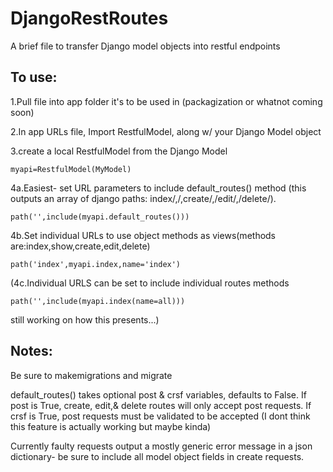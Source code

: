 # DjangoRestRoutes
A brief file to transfer Django model objects into restful endpoints

## To use:
1.Pull file into app folder it's to be used in (packagization or whatnot coming soon)

2.In app URLs file, Import RestfulModel, along w/ your Django Model object

3.create a local RestfulModel from the Django Model
    
    myapi=RestfulModel(MyModel)
    
4a.Easiest- set URL parameters to include default_routes() method (this outputs an array of django paths: index/,<id>/,create/,<id>/edit/,<id>/delete/).
    
    path('',include(myapi.default_routes()))
    
4b.Set individual URLs to use object methods as views(methods are:index,show,create,edit,delete)
    
    path('index',myapi.index,name='index')

(4c.Individual URLS can be set to include individual routes methods
    
    path('',include(myapi.index(name=all)))

still working on how this presents...)

## Notes:
Be sure to makemigrations and migrate

default_routes() takes optional post & crsf variables, defaults to False. 
    If post is True, create, edit,& delete routes will only accept post requests. If crsf is True, post requests must be validated to be       accepted (I dont think this feature is actually working but maybe kinda)
    
Currently faulty requests output a mostly generic error message in a json dictionary- be sure to include all model object fields in create requests.
